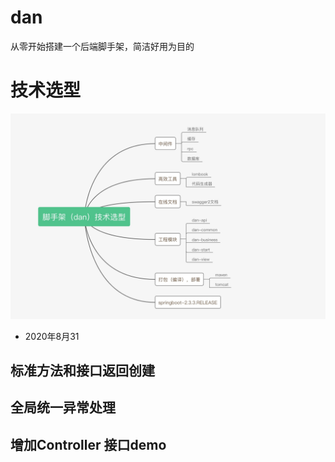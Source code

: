 # dan
从零开始搭建一个后端脚手架，简洁好用为目的

# 技术选型
![技术选型](static-files/技术选型.jpg)

- 2020年8月31
## 标准方法和接口返回创建
## 全局统一异常处理
## 增加Controller 接口demo

